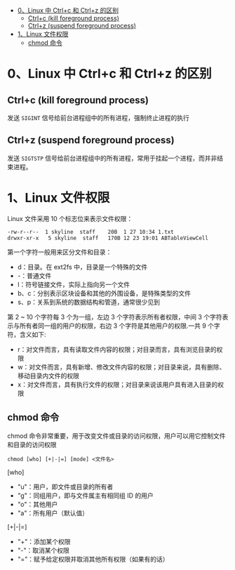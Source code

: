 - [0、Linux 中 Ctrl+c 和 Ctrl+z 的区别](#0linux-中-ctrlc-和-ctrlz-的区别)
  - [Ctrl+c (kill foreground process)](#ctrlc-kill-foreground-process)
  - [Ctrl+z (suspend foreground process)](#ctrlz-suspend-foreground-process)
- [1、Linux 文件权限](#1linux-文件权限)
  - [chmod 命令](#chmod-命令)
# 0、Linux 中 Ctrl+c 和 Ctrl+z 的区别
## Ctrl+c (kill foreground process)
发送 `SIGINT` 信号给前台进程组中的所有进程，强制终止进程的执行
## Ctrl+z (suspend foreground process)
发送 `SIGTSTP` 信号给前台进程组中的所有进程，常用于挂起一个进程，而并非结束进程。

# 1、Linux 文件权限
Linux 文件采用 10 个标志位来表示文件权限：
```
-rw-r--r--  1 skyline  staff    20B  1 27 10:34 1.txt
drwxr-xr-x   5 skyline  staff   170B 12 23 19:01 ABTableViewCell
```
第一个字符一般用来区分文件和目录：
* d：目录。在 ext2fs 中，目录是一个特殊的文件
* -：普通文件
* l：符号链接文件，实际上指向另一个文件
* b、c：分别表示区块设备和其他的外围设备，是特殊类型的文件
* s、p：关系到系统的数据结构和管道，通常很少见到

第 2 ~ 10 个字符每 3 个为一组，左边 3 个字符表示所有者权限，中间 3 个字符表示与所有者同一组的用户的权限，右边 3 个字符是其他用户的权限.一共 9 个字符，含义如下:
* r：对文件而言，具有读取文件内容的权限；对目录而言，具有浏览目录的权限
* w：对文件而言，具有新增、修改文件内容的权限；对目录来说，具有删除、移动目录内文件的权限
* x：对文件而言，具有执行文件的权限；对目录来说该用户具有进入目录的权限

## chmod 命令
chmod 命令非常重要，用于改变文件或目录的访问权限，用户可以用它控制文件和目录的访问权限
```
chmod [who] [+|-|=] [mode] <文件名>
```
[who]
* "u"：用户，即文件或目录的所有者
* "g"：同组用户，即与文件属主有相同组 ID 的用户
* "o"：其他用户
* "a"：所有用户（默认值）

[+|-|=]
* "+"：添加某个权限
* "-"：取消某个权限
* "="：赋予给定权限并取消其他所有权限（如果有的话）